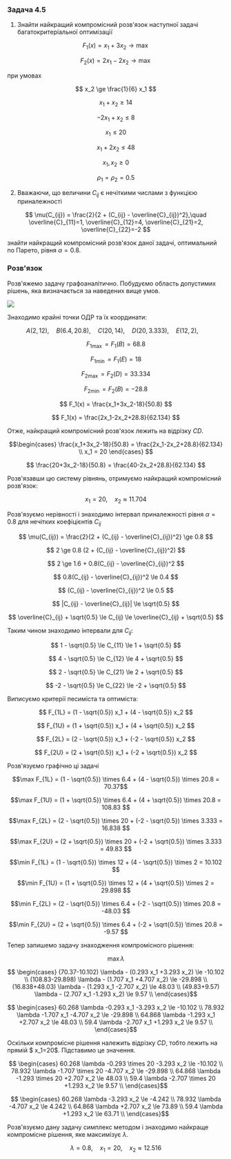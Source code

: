 ### Задача 4.5 

1. Знайти найкращий компромісний розв'язок наступної задачі багатокритеріальної оптимізації 

$$ F_1(x) = x_1 + 3 x_2 \rightarrow \max $$

$$ F_2(x) = 2 x_1 - 2 x_2 \rightarrow \max $$

при умовах 

$$ x_2 \ge \frac{1}{6} x_1 $$

$$ x_1 + x_2 \ge 14 $$

$$ -2 x_1 + x_2 \le 8 $$

$$ x_1 \le 20 $$

$$ x_1 + 2 x_2 \le 48 $$

$$ x_1, x_2 \ge 0 $$

$$ \rho_1 = \rho_2 = 0.5 $$

2. Вважаючи, що величини $C_{ij}$ є нечіткими числами з функцією приналежності
   
$$ \mu(C_{ij}) = \frac{2}{2 + (C_{ij} - \overline{C}_{ij})^2},\quad 
\overline{C}_{11}=1, 
\overline{C}_{12}=4, 
\overline{C}_{21}=2, 
\overline{C}_{22}=-2
$$

знайти найкращий компромісний розв'язок даної задачі, оптимальний по Парето, рівня $\alpha=0.8$. 

### Розв'язок

Розв'яжемо задачу графоаналітично. Побудуємо область допустимих рішень, яка визначається за наведених вище умов.

![](Screenshot%202021-12-25%20at%2019.40.48.png)

Знаходимо крайні точки ОДР та їх координати:

$$ A(2, 12), \quad
B(6.4, 20.8), \quad
C(20, 14), \quad
D(20, 3.333), \quad
E(12, 2), \quad $$

$$ F_{1 \max} = F_1(B) = 68.8 $$

$$ F_{1 \min} = F_1(E) = 18 $$

$$ F_{2 \max} = F_2(D) = 33.334 $$

$$ F_{2 \min} = F_2(B) = -28.8 $$

$$ F_1(x) = \frac{x_1+3x_2-18}{50.8} $$

$$ F_1(x) = \frac{2x_1-2x_2+28.8}{62.134} $$

Отже, найкращий компромісний розв'язок лежить на відрізку $CD$.

$$\begin{cases}
\frac{x_1+3x_2-18}{50.8} = \frac{2x_1-2x_2+28.8}{62.134} \\
x_1 = 20
\end{cases}
$$

$$ \frac{20+3x_2-18}{50.8} = \frac{40-2x_2+28.8}{62.134} $$

Розв'язавши цю систему рівнянь, отримуємо найкращий компромісний розв'язок:

$$ x_1 = 20   , \quad x_2 \approx  11.704  $$


Розв'язуємо нерівності і знаходимо інтервал приналежності рівня $\alpha=0.8$ для нечітких коефіцієнтів $C_{ij}$

$$ \mu(C_{ij}) = \frac{2}{2 + (C_{ij} - \overline{C}_{ij})^2} \ge 0.8 $$

$$ 2 \ge 0.8 (2 + (C_{ij} - \overline{C}_{ij})^2) $$

$$ 2 \ge 1.6 + 0.8(C_{ij} - \overline{C}_{ij})^2 $$

$$ 0.8(C_{ij} - \overline{C}_{ij})^2 \le 0.4 $$

$$ (C_{ij} - \overline{C}_{ij})^2 \le 0.5 $$

$$ |C_{ij} - \overline{C}_{ij}| \le \sqrt{0.5} $$

$$ \overline{C}_{ij} + \sqrt{0.5} \le C_{ij} \le \overline{C}_{ij} + \sqrt{0.5} $$

Таким чином знаходимо інтервали для $C_{ij}$:

$$ 1 - \sqrt{0.5} \le C_{11} \le 1 + \sqrt{0.5} $$

$$ 4 - \sqrt{0.5} \le C_{12} \le 4 + \sqrt{0.5} $$

$$ 2 - \sqrt{0.5} \le C_{21} \le 2 + \sqrt{0.5} $$

$$ -2 - \sqrt{0.5} \le C_{22} \le -2 + \sqrt{0.5} $$

Виписуємо критерії песиміста та оптиміста:

$$ F_{1L} = (1 - \sqrt{0.5}) x_1 + (4 - \sqrt{0.5}) x_2 $$

$$ F_{1U} = (1 + \sqrt{0.5}) x_1 + (4 + \sqrt{0.5}) x_2 $$

$$ F_{2L} = (2 - \sqrt{0.5}) x_1 + (-2 - \sqrt{0.5}) x_2 $$

$$ F_{2U} = (2 + \sqrt{0.5}) x_1 + (-2 + \sqrt{0.5}) x_2 $$

Розв'язуємо графічно ці задачі

$$\max F_{1L} = (1 - \sqrt{0.5}) \times 6.4 + (4 - \sqrt{0.5}) \times 20.8 = 70.37$$

$$\max F_{1U} = (1 + \sqrt{0.5}) \times 6.4 + (4 + \sqrt{0.5}) \times 20.8 = 108.83 $$

$$\max F_{2L} = (2 - \sqrt{0.5}) \times 20 + (-2 - \sqrt{0.5}) \times 3.333 = 16.838 $$

$$\max F_{2U} = (2 + \sqrt{0.5}) \times 20 + (-2 + \sqrt{0.5}) \times 3.333 = 49.83 $$

$$\min F_{1L} = (1 - \sqrt{0.5}) \times 12 + (4 - \sqrt{0.5}) \times 2 = 10.102 $$

$$\min F_{1U} = (1 + \sqrt{0.5}) \times 12 + (4 + \sqrt{0.5}) \times 2 = 29.898 $$

$$\min F_{2L} = (2 - \sqrt{0.5}) \times 6.4 + (-2 - \sqrt{0.5}) \times 20.8 = -48.03 $$

$$\min F_{2U} = (2 + \sqrt{0.5}) \times 6.4 + (-2 + \sqrt{0.5}) \times 20.8 = -9.57 $$

Тепер запишемо задачу знаходження компромісного рішення:

$$ \max \lambda $$

$$ \begin{cases}
(70.37-10.102) \lambda - (0.293 x_1 +3.293 x_2) \le -10.102 \\
(108.83-29.898) \lambda - (1.707 x_1 +4.707 x_2) \le -29.898 \\
(16.838+48.03) \lambda - (1.293 x_1 -2.707 x_2) \le 48.03 \\
(49.83+9.57) \lambda - (2.707 x_1 -1.293 x_2) \le 9.57 \\
\end{cases}$$

$$ \begin{cases}
60.268 \lambda -0.293 x_1 -3.293 x_2 \le -10.102 \\
78.932 \lambda -1.707 x_1 -4.707 x_2 \le -29.898 \\
64.868 \lambda -1.293 x_1 +2.707 x_2 \le 48.03 \\
59.4 \lambda -2.707 x_1 +1.293 x_2 \le 9.57 \\
\end{cases}$$

Оскільки компромісне рішення належить відрізку $CD$, тобто лежить на прямій $ x_1=20$. Підставимо це значення.


$$ \begin{cases}
60.268 \lambda -0.293 \times 20 -3.293 x_2 \le -10.102 \\
78.932 \lambda -1.707 \times 20 -4.707 x_2 \le -29.898 \\
64.868 \lambda -1.293 \times 20 +2.707 x_2 \le 48.03   \\
59.4 \lambda   -2.707 \times 20 +1.293 x_2 \le 9.57    \\
\end{cases}$$


$$ \begin{cases}
60.268 \lambda  -3.293 x_2 \le -4.242 \\
78.932 \lambda  -4.707 x_2 \le 4.242 \\
64.868 \lambda  +2.707 x_2 \le 73.89 \\
59.4 \lambda    +1.293 x_2 \le 63.71 \\
\end{cases}$$

Розв'язуємо дану задачу симплекс методом і знаходимо найкраще компромісне рішення, яке максимізує $\lambda$.

$$ \lambda = 0.8  ,\quad x_1 =20   ,\quad x_2 \approx 12.516   $$